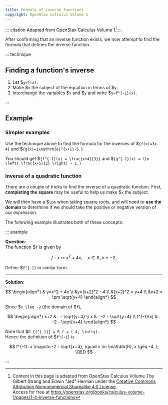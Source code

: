 ```yaml
---
title: Formula of inverse functions
copyright: OpenStax Calculus Volume 1
---
```


<!-- prettier-ignore-start -->
::: citation
Adapted from OpenStax Calculus Volume 1[^cite]
:::
<!-- prettier-ignore-end -->

After confirming that an inverse function exists, we now attempt to find the
formula that defines the inverse function.

<!-- prettier-ignore-start -->
::: technique

## Finding a function's inverse

1. Let $`y=f(x)`.
2. Make $`x` the subject of the equation in terms of $`y`.
3. Interchange the variables $`x` and $`y` and write $`y=f^{-1}(x)`.

:::
<!-- prettier-ignore-end -->

## Example

### Simpler examples

Use the technique above to find the formula for the inverses of
$`{f(x)=3x-4}` and
$`{g(x)=2\mathrm{e}^{x+1}-5.}`

You should get
$`{f^{-1}(x) = \frac{x+4}{3}}` and
$`{g^{-1}(x) = \ln \left( \frac{x+5}{2} \right) - 1.}`

### Inverse of a quadratic function

There are a couple of tricks to find the inverse of a quadratic function. First,
**completing the square** may be useful to help us make $`x` the subject.

We will then have a $`\pm` when taking square roots, and will need to **use the
domain** to determine if we should take the positive or negative version of our
expression.

The following example illustrates both of these concepts:

<!-- prettier-ignore-start -->
::: example

**Question**:\
The function $`f` is given by

$$ f: x \mapsto x^2+4x, \quad x \in \mathbb{R}, x \leq -2, $$

Define $`f^{-1}` in similar form.

---

**Solution**:

$$ \begin{align*} & y=x^2 + 4x \\ &y=(x+2)^2 - 4 \\ &(x+2)^2 = y+4 \\ &x+2 = \pm \sqrt{y+4} \end{align*} $$

Since $`x \leq -2` (the domain of $`f`),

$$ \begin{align*} x+2 &= - \sqrt{y+4} \\ x &= -2 - \sqrt{y+4} \\ f^{-1}(x) &= -2 - \sqrt{x+4} \end{align*} $$

Note that $`D_{f^{-1}} = R_f = [-4, \infty).`\
Hence the definition of $`f^{-1}` is

$$ f^{-1}: x \mapsto -2 - \sqrt{x+4}, \quad x \in \mathbb{R}, x \geq -4. \; \QED $$

:::
<!-- prettier-ignore-end -->

[^cite]:
    Content in this page is adapted from OpenStax Calculus Volume 1 by Gilbert
    Strang and Edwin "Jed" Herman under the
    [Creative Commons Attribution Noncommercial Sharealike 4.0 License](https://creativecommons.org/licenses/by-nc-sa/4.0).\
    Access
    for free at
    <https://openstax.org/books/calculus-volume-1/pages/1-4-inverse-functions>
